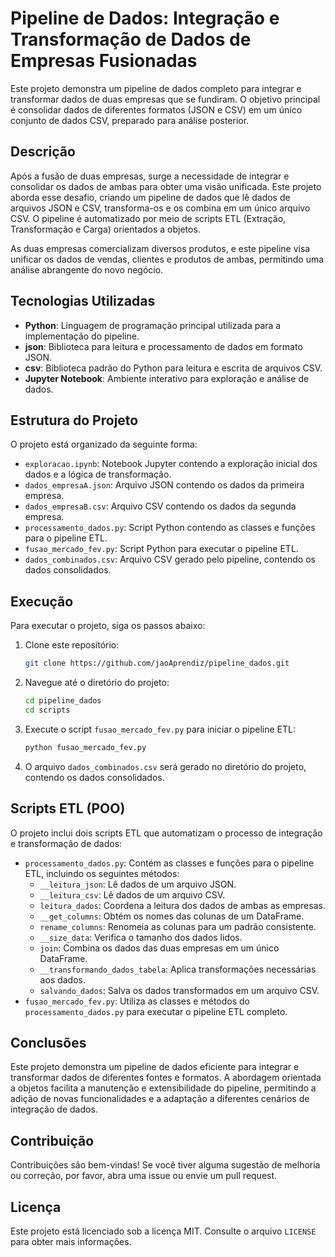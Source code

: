 # Pipeline de Dados: Integração e Transformação de Dados de Empresas Fusionadas

Este projeto demonstra um pipeline de dados completo para integrar e transformar dados de duas empresas que se fundiram. O objetivo principal é consolidar dados de diferentes formatos (JSON e CSV) em um único conjunto de dados CSV, preparado para análise posterior.

## Descrição

Após a fusão de duas empresas, surge a necessidade de integrar e consolidar os dados de ambas para obter uma visão unificada. Este projeto aborda esse desafio, criando um pipeline de dados que lê dados de arquivos JSON e CSV, transforma-os e os combina em um único arquivo CSV. O pipeline é automatizado por meio de scripts ETL (Extração, Transformação e Carga) orientados a objetos.

As duas empresas comercializam diversos produtos, e este pipeline visa unificar os dados de vendas, clientes e produtos de ambas, permitindo uma análise abrangente do novo negócio.

## Tecnologias Utilizadas

* **Python**: Linguagem de programação principal utilizada para a implementação do pipeline.
* **json**: Biblioteca para leitura e processamento de dados em formato JSON.
* **csv**: Biblioteca padrão do Python para leitura e escrita de arquivos CSV.
* **Jupyter Notebook**: Ambiente interativo para exploração e análise de dados.

## Estrutura do Projeto

O projeto está organizado da seguinte forma:

* `exploracao.ipynb`: Notebook Jupyter contendo a exploração inicial dos dados e a lógica de transformação.
* `dados_empresaA.json`: Arquivo JSON contendo os dados da primeira empresa.
* `dados_empresaB.csv`: Arquivo CSV contendo os dados da segunda empresa.
* `processamento_dados.py`: Script Python contendo as classes e funções para o pipeline ETL.
* `fusao_mercado_fev.py`: Script Python para executar o pipeline ETL.
* `dados_combinados.csv`: Arquivo CSV gerado pelo pipeline, contendo os dados consolidados.

## Execução

Para executar o projeto, siga os passos abaixo:

1.  Clone este repositório:

    ```bash
    git clone https://github.com/jaoAprendiz/pipeline_dados.git
    ```

2.  Navegue até o diretório do projeto:

    ```bash
    cd pipeline_dados
    cd scripts
    ```

3.  Execute o script `fusao_mercado_fev.py` para iniciar o pipeline ETL:

    ```bash
    python fusao_mercado_fev.py
    ```

4.  O arquivo `dados_combinados.csv` será gerado no diretório do projeto, contendo os dados consolidados.

## Scripts ETL (POO)

O projeto inclui dois scripts ETL que automatizam o processo de integração e transformação de dados:

* `processamento_dados.py`: Contém as classes e funções para o pipeline ETL, incluindo os seguintes métodos:
    * `__leitura_json`: Lê dados de um arquivo JSON.
    * `__leitura_csv`: Lê dados de um arquivo CSV.
    * `leitura_dados`: Coordena a leitura dos dados de ambas as empresas.
    * `__get_columns`: Obtém os nomes das colunas de um DataFrame.
    * `rename_columns`: Renomeia as colunas para um padrão consistente.
    * `__size_data`: Verifica o tamanho dos dados lidos.
    * `join`: Combina os dados das duas empresas em um único DataFrame.
    * `__transformando_dados_tabela`: Aplica transformações necessárias aos dados.
    * `salvando_dados`: Salva os dados transformados em um arquivo CSV.
* `fusao_mercado_fev.py`: Utiliza as classes e métodos do `processamento_dados.py` para executar o pipeline ETL completo.

## Conclusões

Este projeto demonstra um pipeline de dados eficiente para integrar e transformar dados de diferentes fontes e formatos. A abordagem orientada a objetos facilita a manutenção e extensibilidade do pipeline, permitindo a adição de novas funcionalidades e a adaptação a diferentes cenários de integração de dados.

## Contribuição

Contribuições são bem-vindas! Se você tiver alguma sugestão de melhoria ou correção, por favor, abra uma issue ou envie um pull request.

## Licença

Este projeto está licenciado sob a licença MIT. Consulte o arquivo `LICENSE` para obter mais informações.
